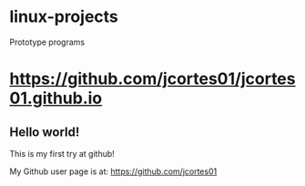 # linux-projects
Prototype programs


https://github.com/jcortes01/jcortes01.github.io
====================

## Hello world!

This is my first try at github!

My Github user page is at: 
https://github.com/jcortes01

